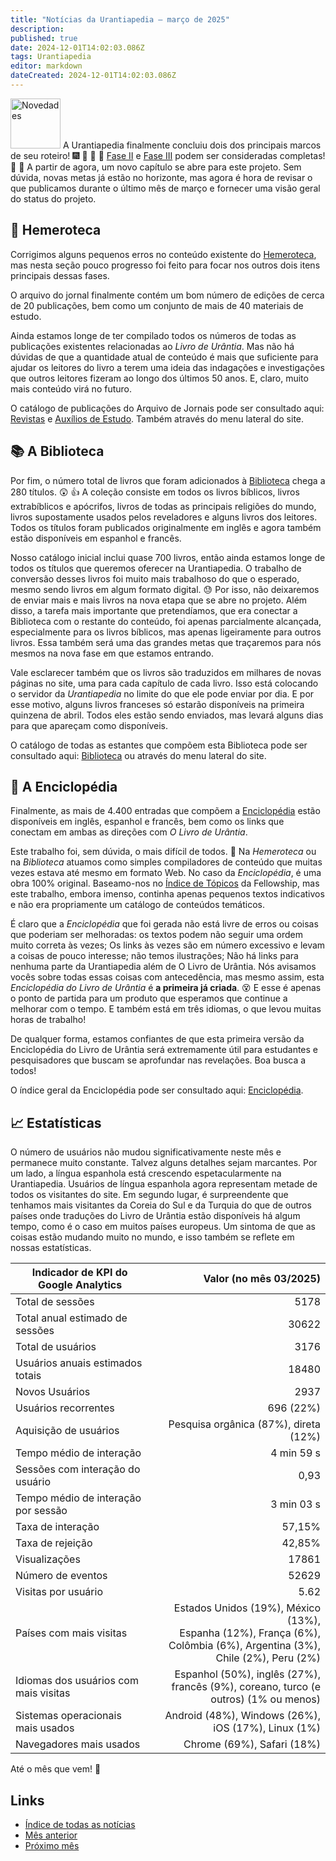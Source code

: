 ```yaml
---
title: "Notícias da Urantiapedia — março de 2025"
description:
published: true
date: 2024-12-01T14:02:03.086Z
tags: Urantiapedia
editor: markdown
dateCreated: 2024-12-01T14:02:03.086Z
---
```


<img src="/_assets/svg/icon-news.svg" alt="Novedades" style="width: 80px;"> A Urantiapedia finalmente concluiu dois dos principais marcos de seu roteiro! :fireworks: :tada: :muscle: :deciduous_tree: [Fase II](/en/help/phases#marco-ii-hemeroteca-biblioteca-e-enciclopédia) e [Fase III](/en/help/phases#marco-iii-tradutor) podem ser consideradas completas! :clap: :clap: A partir de agora, um novo capítulo se abre para este projeto. Sem dúvida, novas metas já estão no horizonte, mas agora é hora de revisar o que publicamos durante o último mês de março e fornecer uma visão geral do status do projeto.

## :page_with_curl: Hemeroteca

Corrigimos alguns pequenos erros no conteúdo existente do [Hemeroteca](/pt/article), mas nesta seção pouco progresso foi feito para focar nos outros dois itens principais dessas fases.

O arquivo do jornal finalmente contém um bom número de edições de cerca de 20 publicações, bem como um conjunto de mais de 40 materiais de estudo.

Ainda estamos longe de ter compilado todos os números de todas as publicações existentes relacionadas ao _Livro de Urântia_. Mas não há dúvidas de que a quantidade atual de conteúdo é mais que suficiente para ajudar os leitores do livro a terem uma ideia das indagações e investigações que outros leitores fizeram ao longo dos últimos 50 anos. E, claro, muito mais conteúdo virá no futuro.

O catálogo de publicações do Arquivo de Jornais pode ser consultado aqui: [Revistas](/pt/index/artigos) e [Auxílios de Estudo](/pt/index/study_aids). Também através do menu lateral do site.

## :books: A Biblioteca

Por fim, o número total de livros que foram adicionados à [Biblioteca](/pt/book) chega a 280 títulos. :astonished: :+1: A coleção consiste em todos os livros bíblicos, livros extrabíblicos e apócrifos, livros de todas as principais religiões do mundo, livros supostamente usados ​​pelos reveladores e alguns livros dos leitores. Todos os títulos foram publicados originalmente em inglês e agora também estão disponíveis em espanhol e francês.

Nosso catálogo inicial inclui quase 700 livros, então ainda estamos longe de todos os títulos que queremos oferecer na Urantiapedia. O trabalho de conversão desses livros foi muito mais trabalhoso do que o esperado, mesmo sendo livros em algum formato digital. :sweat: Por isso, não deixaremos de enviar mais e mais livros na nova etapa que se abre no projeto. Além disso, a tarefa mais importante que pretendíamos, que era conectar a Biblioteca com o restante do conteúdo, foi apenas parcialmente alcançada, especialmente para os livros bíblicos, mas apenas ligeiramente para outros livros. Essa também será uma das grandes metas que traçaremos para nós mesmos na nova fase em que estamos entrando.

Vale esclarecer também que os livros são traduzidos em milhares de novas páginas no site, uma para cada capítulo de cada livro. Isso está colocando o servidor da _Urantiapedia_ no limite do que ele pode enviar por dia. E por esse motivo, alguns livros franceses só estarão disponíveis na primeira quinzena de abril. Todos eles estão sendo enviados, mas levará alguns dias para que apareçam como disponíveis.

O catálogo de todas as estantes que compõem esta Biblioteca pode ser consultado aqui: [Biblioteca](/pt/index/books) ou através do menu lateral do site.

## :card_index: A Enciclopédia

Finalmente, as mais de 4.400 entradas que compõem a [Enciclopédia](/en/topic) estão disponíveis em inglês, espanhol e francês, bem como os links que conectam em ambas as direções com _O Livro de Urântia_.

Este trabalho foi, sem dúvida, o mais difícil de todos. :construction_worker: Na _Hemeroteca_ ou na _Biblioteca_ atuamos como simples compiladores de conteúdo que muitas vezes estava até mesmo em formato Web. No caso da _Enciclopédia_, é uma obra 100% original. Baseamo-nos no [Índice de Tópicos](https://urantia-book.org/urantiabook/topical_index/index.htm) da Fellowship, mas este trabalho, embora imenso, continha apenas pequenos textos indicativos e não era propriamente um catálogo de conteúdos temáticos.

É claro que a _Enciclopédia_ que foi gerada não está livre de erros ou coisas que poderiam ser melhoradas: os textos podem não seguir uma ordem muito correta às vezes; Os links às vezes são em número excessivo e levam a coisas de pouco interesse; não temos ilustrações; Não há links para nenhuma parte da Urantiapedia além de O Livro de Urântia. Nós avisamos vocês sobre todas essas coisas com antecedência, mas mesmo assim, esta _Enciclopédia do Livro de Urântia_ é **a primeira já criada**. :dizzy_face: E esse é apenas o ponto de partida para um produto que esperamos que continue a melhorar com o tempo. E também está em três idiomas, o que levou muitas horas de trabalho!

De qualquer forma, estamos confiantes de que esta primeira versão da Enciclopédia do Livro de Urântia será extremamente útil para estudantes e pesquisadores que buscam se aprofundar nas revelações. Boa busca a todos!

O índice geral da Enciclopédia pode ser consultado aqui: [Enciclopédia](/pt/index/topics).

## :chart_with_upwards_trend: Estatísticas

O número de usuários não mudou significativamente neste mês e permanece muito constante. Talvez alguns detalhes sejam marcantes. Por um lado, a língua espanhola está crescendo espetacularmente na Urantiapedia. Usuários de língua espanhola agora representam metade de todos os visitantes do site. Em segundo lugar, é surpreendente que tenhamos mais visitantes da Coreia do Sul e da Turquia do que de outros países onde traduções do Livro de Urântia estão disponíveis há algum tempo, como é o caso em muitos países europeus. Um sintoma de que as coisas estão mudando muito no mundo, e isso também se reflete em nossas estatísticas.

Indicador de KPI do Google Analytics | Valor (no mês 03/2025)
--- | ---:
Total de sessões | 5178
Total anual estimado de sessões | 30622
Total de usuários | 3176
Usuários anuais estimados totais | 18480
Novos Usuários | 2937
Usuários recorrentes | 696 (22%)
Aquisição de usuários | Pesquisa orgânica (87%), direta (12%)
Tempo médio de interação | 4 min 59 s
Sessões com interação do usuário | 0,93
Tempo médio de interação por sessão | 3 min 03 s
Taxa de interação | 57,15%
Taxa de rejeição | 42,85%
Visualizações | 17861
Número de eventos | 52629
Visitas por usuário | 5.62
Países com mais visitas | Estados Unidos (19%), México (13%),<br> Espanha (12%), França (6%),<br> Colômbia (6%), Argentina (3%),<br> Chile (2%), Peru (2%)
Idiomas dos usuários com mais visitas | Espanhol (50%), inglês (27%), <br>francês (9%), coreano, turco (e outros) (1% ou menos)
Sistemas operacionais mais usados ​​| Android (48%), Windows (26%), iOS (17%), Linux (1%)
Navegadores mais usados ​​| Chrome (69%), Safari (18%)

Até o mês que vem! :blue_heart:

## Links

- [Índice de todas as notícias](/pt/news)
- [Mês anterior](/pt/news/2025/02)
- [Próximo mês](/pt/news/2025/Special)